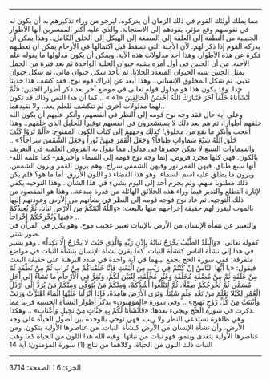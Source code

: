 ------------------------------------------------------------------------

مما يملك أولئك القوم في ذلك الزمان أن يدركوه، ليرجو من وراء تذكيرهم به
أن يكون له في نفوسهم وقع مؤثر، يقودهم إلى الاستجابة. والذي عليه أكثر
المفسرين أنها الأطوار الجنينية من النطفة إلى العلقة إلى المضغة إلى
الهيكل إلى الخلق الكامل.. وهذا يمكن أن يدركه القوم إذا ذكر لهم. لأن
الأجنة التي تسقط قبل اكتمالها في الأرحام يمكن أن تعطيهم فكرة عن هذه
الأطوار. وهذا أحد مدلولات هذه الآية. ويمكن أن يكون مدلولها ما يقوله علم
الأجنة. من أن الجنين في أول أمره يشبه حيوان الخلية الواحدة ثم بعد فترة
من الحمل يمثل الجنين شبه الحيوان المتعدد الخلايا. ثم يأخذ شكل حيوان
مائي. ثم شكل حيوان ثديي. ثم شكل المخلوق الإنساني.. وهذا أبعد عن إدراك
قوم نوح. فقد كشف هذا حديثا جدا. وقد يكون هذا هو مدلول قوله تعالى في موضع
آخر بعد ذكر أطوار الجنين: «ثُمَّ أَنْشَأْناهُ خَلْقاً آخَرَ فَتَبارَكَ اللَّهُ أَحْسَنُ الْخالِقِينَ
«1» » .. كما أن هذا النص وذاك قد تكون لهما مدلولات أخرى لم تتكشف للعلم
بعد.. ولا نقيدهما..  
وعلى أية حال فقد وجه نوح قومه إلى النظر في أنفسهم، وأنكر عليهم أن يكون
الله خلقهم أطوارا، ثم هم بعد ذلك لا يستشعرون في أنفسهم توقيرا للجليل
الذي خلقهم.. وهذا أعجب وأنكر ما يقع من مخلوق! كذلك وجههم إلى كتاب الكون
المفتوح: «أَلَمْ تَرَوْا كَيْفَ خَلَقَ اللَّهُ سَبْعَ سَماواتٍ طِباقاً؟ وَجَعَلَ الْقَمَرَ فِيهِنَّ نُوراً
وَجَعَلَ الشَّمْسَ سِراجاً؟» .. والسماوات السبع لا يمكن حصرها في مدلول مما تقول به
الفروض العلمية في التعريف بالكون. فهي كلها مجرد فروض. إنما وجه نوح قومه
إلى السماء وأخبرهم- كما علمه الله- أنها سبع طباق. فيهن القمر نور وفيهن
الشمس سراج. وهم يرون القمر ويرون الشمس، ويرون ما يطلق عليه اسم السماء.
وهو هذا الفضاء ذو اللون الأزرق. أما ما هو؟ فلم يكن ذلك مطلوبا منهم. ولم
يجزم أحد إلى اليوم بشيء في هذا الشأن.. وهذا التوجيه يكفي لإثارة التطلع
والتدبر فيما وراء هذه الخلائق الهائلة من قدرة مبدعة.. وهذا هو المقصود من
ذلك التوجيه. ثم عاد نوح فوجه قومه إلى النظر في نشأتهم من الأرض وعودتهم
إليها بالموت ليقرر لهم حقيقة إخراجهم منها بالبعث: «وَاللَّهُ أَنْبَتَكُمْ مِنَ الْأَرْضِ
نَباتاً، ثُمَّ يُعِيدُكُمْ فِيها وَيُخْرِجُكُمْ إِخْراجاً» ..  
والتعبير عن نشأة الإنسان من الأرض بالإنبات تعبير عجيب موح. وهو يكرر في
القرآن في صور شتى.  
كقوله تعالى: «وَالْبَلَدُ الطَّيِّبُ يَخْرُجُ نَباتُهُ بِإِذْنِ رَبِّهِ وَالَّذِي خَبُثَ لا يَخْرُجُ إِلَّا
نَكِداً» . وهو يشير في هذا إلى نشأة الناس كنشأة النبات. كما يقرن نشأة
الإنسان بنشأة النبات في مواضع متفرقة: ففي سورة الحج يجمع بينهما في آية
واحدة في صدد البرهنة على حقيقة البعث فيقول: «يا أَيُّهَا النَّاسُ إِنْ كُنْتُمْ فِي
رَيْبٍ مِنَ الْبَعْثِ فَإِنَّا خَلَقْناكُمْ مِنْ تُرابٍ ثُمَّ مِنْ نُطْفَةٍ ثُمَّ مِنْ عَلَقَةٍ ثُمَّ مِنْ مُضْغَةٍ مُخَلَّقَةٍ
وَغَيْرِ مُخَلَّقَةٍ، لِنُبَيِّنَ لَكُمْ، وَنُقِرُّ فِي الْأَرْحامِ ما نَشاءُ إِلى أَجَلٍ مُسَمًّى ثُمَّ نُخْرِجُكُمْ
طِفْلًا، ثُمَّ لِتَبْلُغُوا أَشُدَّكُمْ، وَمِنْكُمْ مَنْ يُتَوَفَّى وَمِنْكُمْ مَنْ يُرَدُّ إِلى أَرْذَلِ الْعُمُرِ لِكَيْلا
يَعْلَمَ مِنْ بَعْدِ عِلْمٍ شَيْئاً. وَتَرَى الْأَرْضَ هامِدَةً، فَإِذا أَنْزَلْنا عَلَيْهَا الْماءَ اهْتَزَّتْ
وَرَبَتْ وَأَنْبَتَتْ مِنْ كُلِّ زَوْجٍ بَهِيجٍ» .. وفي سورة «المؤمنون» يذكر أطوار النشأة
الجنينية قريبا مما ذكرت في سورة الحج ويجيء بعدها: «فَأَنْشَأْنا لَكُمْ بِهِ جَنَّاتٍ
مِنْ نَخِيلٍ وَأَعْنابٍ» .. وهكذا.  
وهي ظاهرة تستدعي النظر ولا ريب. فهي توحي بالوحدة بين أصول الحياة على وجه
الأرض، وأن نشأة الإنسان من الأرض كنشأة النبات. من عناصرها الأولية يتكون.
ومن عناصرها الأولية يتغذى وينمو، فهو نبات من نباتها. وهبه الله هذا اللون
من الحياة كما وهب النبات ذلك اللون من الحياة. وكلاهما من نتاج (1) سورة
المؤمنون: آية 14

------------------------------------------------------------------------

الجزء: 6 ¦ الصفحة: 3714
